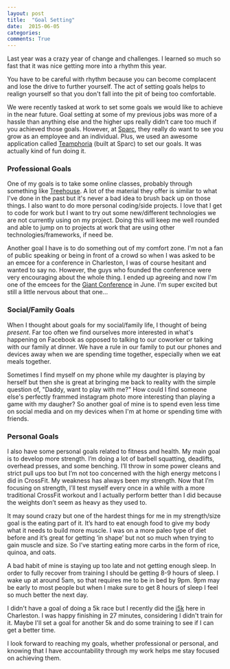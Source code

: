 ```yaml
---
layout: post
title:  "Goal Setting"
date:  2015-06-05
categories: 
comments: True
---
```


Last year was a crazy year of change and challenges. I learned so much so fast that it was nice getting more into a rhythm this year. 

You have to be careful with rhythm because you can become complacent and lose the drive to further yourself. The act of setting goals helps to realign yourself so that you don't fall into the pit of being too comfortable.

We were recently tasked at work to set some goals we would like to achieve in the near future. Goal setting at some of my previous jobs was more of a hassle than anything else and the higher ups really didn’t care too much if you achieved those goals. However, at [Sparc][sparc], they really do want to see you grow as an employee and an individual. Plus, we used an awesome application called [Teamphoria][teamphoria] (built at Sparc) to set our goals. It was actually kind of fun doing it.  

### Professional Goals
One of my goals is to take some online classes, probably through something like [Treehouse][treehouse]. A lot of the material they offer is similar to what I've done in the past but it's never a bad idea to brush back up on those things. I also want to do more personal coding/side projects. I love that I get to code for work but I want to try out some new/different technologies we are not currently using on my project. Doing this will keep me well rounded and able to jump on to projects at work that are using other technologies/frameworks, if need be.

Another goal I have is to do something out of my comfort zone. I'm not a fan of public speaking or being in front of a crowd so when I was asked to be an emcee for a conference in Charleston, I was of course hesitant and wanted to say no. However, the guys who founded the conference were very encouraging about the whole thing. I ended up agreeing and now I'm one of the emcees for the [Giant Conference][giant] in June. I'm super excited but still a little nervous about that one...

### Social/Family Goals
When I thought about goals for my social/family life, I thought of being *present*. Far too often we find ourselves more interested in what's happening on Facebook as opposed to talking to our coworker or talking with our family at dinner. We have a rule in our family to put our phones and devices away when we are spending time together, especially when we eat meals together. 

Sometimes I find myself on my phone while my daughter is playing by herself but then she is great at bringing me back to reality with the simple question of, "Daddy, want to play with me?" How could I find someone else's perfectly frammed instagram photo more interesting than playing a game with my daugher? So another goal of mine is to spend even less time on social media and on my devices when I'm at home or spending time with friends.

### Personal Goals
I also have some personal goals related to fitness and health. My main goal is to develop more strength. I’m doing a lot of barbell squatting, deadlifts, overhead presses, and some benching. I’ll throw in some power cleans and strict pull ups too but I’m not too concerned with the high energy metcons I did in CrossFit. My weakness has always been my strength. Now that I’m focusing on strength, I’ll test myself every once in a while with a more traditional CrossFit workout and I actually perform better than I did because the weights don’t seem as heavy as they used to.

It may sound crazy but one of the hardest things for me in my strength/size goal is the eating part of it. It’s hard to eat enough food to give my body what it needs to build more muscle. I was on a more paleo type of diet before and it’s great for getting ‘in shape’ but not so much when trying to gain muscle and size. So I’ve starting eating more carbs in the form of rice, quinoa, and oats.

A bad habit of mine is staying up too late and not getting enough sleep. In order to fully recover from training I should be getting 8-9 hours of sleep. I wake up at around 5am, so that requires me to be in bed by 9pm. 9pm may be early to most people but when I make sure to get 8 hours of sleep I feel so much better the next day. 

I didn't have a goal of doing a 5k race but I recently did the [i5k][race] here in Charleston. I was happy finishing in 27 minutes, considering I didn't train for it. Maybe I'll set a goal for another 5k and do some training to see if I can get a better time.

I look forward to reaching my goals, whether professional or personal, and knowing that I have accountability through my work helps me stay focused on achieving them.


[sparc]: http://www.sparcedge.com/
[teamphoria]: http://www.teamphoria.com/
[treehouse]: https://teamtreehouse.com/
[angular]: https://angularjs.org/
[giant]: http://conf.giantux.com/
[race]: http://www.ifivek.com/
